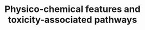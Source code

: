 ---
annotations:
- id: DOID:1793
  parent: disease of cellular proliferation
  type: Disease Ontology
  value: pancreatic cancer
- id: PW:0000016
  parent: disease pathway
  type: Pathway Ontology
  value: amyotrophic lateral sclerosis pathway
- id: PW:0000003
  parent: signaling pathway
  type: Pathway Ontology
  value: signaling pathway
authors:
- AARandCo
- Khanspers
- Egonw
- MaintBot
- Eweitz
description: This pathway is based on Figure 8 of "Mapping drug physico-chemical features
  to pathway activity reveals molecular networks linked to toxicity outcome."(See
  bibliography).   These 3 pathways demonstrate close links between pathways associated
  with chemical hits and pathways associated with toxicity. The pathways associated
  with chemical hits (Wnt signaling, long-term depression, and ErbB signaling pathways)
  and the pathways associated with toxicity (focal adhesion, ALS, and pancreatic Cancer
  respectively) have been shown to have possible links through shared genes between
  the two pathways. The mechanisms of action presented by these links were only implied
  by the toxicity pathways.  Proteins on this pathway have targeted assays available
  via the [https://assays.cancer.gov/available_assays?wp_id=WP3680 CPTAC Assay Portal]
last-edited: 2021-05-22
organisms:
- Homo sapiens
redirect_from:
- /index.php/Pathway:WP3680
- /instance/WP3680
- /instance/WP3680_rr123395
revision: r123395
schema-jsonld:
- '@context': https://schema.org/
  '@id': https://wikipathways.github.io/pathways/WP3680.html
  '@type': Dataset
  creator:
    '@type': Organization
    name: WikiPathways
  description: This pathway is based on Figure 8 of "Mapping drug physico-chemical
    features to pathway activity reveals molecular networks linked to toxicity outcome."(See
    bibliography).   These 3 pathways demonstrate close links between pathways associated
    with chemical hits and pathways associated with toxicity. The pathways associated
    with chemical hits (Wnt signaling, long-term depression, and ErbB signaling pathways)
    and the pathways associated with toxicity (focal adhesion, ALS, and pancreatic
    Cancer respectively) have been shown to have possible links through shared genes
    between the two pathways. The mechanisms of action presented by these links were
    only implied by the toxicity pathways.  Proteins on this pathway have targeted
    assays available via the [https://assays.cancer.gov/available_assays?wp_id=WP3680
    CPTAC Assay Portal]
  keywords:
  - ACTA1
  - APC
  - ARP2
  - ARP3
  - AXIN1
  - Arginine
  - CAMK
  - CBL
  - CTNNB1
  - Ca2+
  - DAAM1
  - DVL1
  - ELK
  - ErbB-1
  - ErbB-2
  - ErbB-4
  - FAK
  - FN1
  - FZD1
  - FZD10
  - FZD2
  - FZD3
  - FZD4
  - FZD5
  - FZD6
  - FZD7
  - FZD8
  - FZD9
  - GPX1
  - GRB2
  - GSK3B
  - GluR
  - Glutamate
  - H20
  - JNK
  - JNKK
  - JUN
  - MAPK/ERK
  - MEK
  - MLC
  - MLCK
  - MLCP
  - MYC
  - NCK
  - NEFH
  - NEFL
  - NEFM
  - 'NO'
  - NOS1
  - O2
  - OH
  - PAK
  - PFN1
  - PFN2
  - PFN3
  - PFN4
  - PI3K
  - PKB/AKT
  - PLCG
  - PP2A
  - Peroxynitrite
  - RHOA
  - ROCK2
  - ROS
  - Raf
  - Ras
  - SOD1
  - SOS1
  - STAT5
  - Shc1
  - Src
  - TGFA
  - TMSB4
  - WNT11
  - WNT16
  - p21
  - p27
  license: CC0
  name: Physico-chemical features and toxicity-associated pathways
seo: CreativeWork
title: Physico-chemical features and toxicity-associated pathways
wpid: WP3680
---